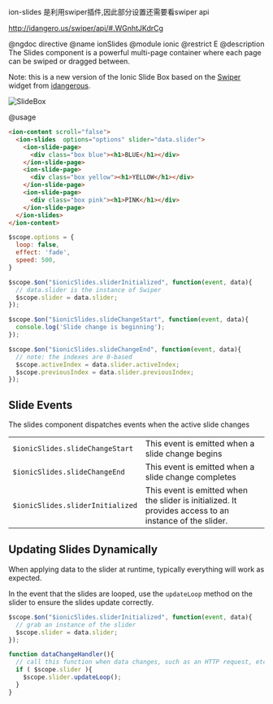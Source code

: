 
ion-slides 是利用swiper插件,因此部分设置还需要看swiper api

http://idangero.us/swiper/api/#.WGnhtJKdrCg

 @ngdoc directive
 @name ionSlides
 @module ionic
 @restrict E
 @description
 The Slides component is a powerful multi-page container where each page can be swiped or dragged between.
 
 Note: this is a new version of the Ionic Slide Box based on the [Swiper](http://www.idangero.us/swiper/#.Vmc1J-ODFBc) widget from
 [idangerous](http://www.idangero.us/).
 
 ![SlideBox](http://ionicframework.com.s3.amazonaws.com/docs/controllers/slideBox.gif)
 
 @usage
 ```html
 <ion-content scroll="false">
   <ion-slides  options="options" slider="data.slider">
     <ion-slide-page>
       <div class="box blue"><h1>BLUE</h1></div>
     </ion-slide-page>
     <ion-slide-page>
       <div class="box yellow"><h1>YELLOW</h1></div>
     </ion-slide-page>
     <ion-slide-page>
       <div class="box pink"><h1>PINK</h1></div>
     </ion-slide-page>
   </ion-slides>
 </ion-content>
 ```
 
 ```js
 $scope.options = {
   loop: false,
   effect: 'fade',
   speed: 500,
 }
 
 $scope.$on("$ionicSlides.sliderInitialized", function(event, data){
   // data.slider is the instance of Swiper
   $scope.slider = data.slider;
 });
 
 $scope.$on("$ionicSlides.slideChangeStart", function(event, data){
   console.log('Slide change is beginning');
 });
 
 $scope.$on("$ionicSlides.slideChangeEnd", function(event, data){
   // note: the indexes are 0-based
   $scope.activeIndex = data.slider.activeIndex;
   $scope.previousIndex = data.slider.previousIndex;
 });
 
 ```
 
 ## Slide Events
 
 The slides component dispatches events when the active slide changes
 
 <table class="table">
   <tr>
     <td><code>$ionicSlides.slideChangeStart</code></td>
     <td>This event is emitted when a slide change begins</td>
   </tr>
   <tr>
     <td><code>$ionicSlides.slideChangeEnd</code></td>
     <td>This event is emitted when a slide change completes</td>
   </tr>
   <tr>
     <td><code>$ionicSlides.sliderInitialized</code></td>
     <td>This event is emitted when the slider is initialized. It provides access to an instance of the slider.</td>
   </tr>
 </table>
 
 
 ## Updating Slides Dynamically
 When applying data to the slider at runtime, typically everything will work as expected.
 
 In the event that the slides are looped, use the `updateLoop` method on the slider to ensure the slides update correctly.
 
 ```js
 $scope.$on("$ionicSlides.sliderInitialized", function(event, data){
   // grab an instance of the slider
   $scope.slider = data.slider;
 });
 
 function dataChangeHandler(){
   // call this function when data changes, such as an HTTP request, etc
   if ( $scope.slider ){
     $scope.slider.updateLoop();
   }
 }
 ```
 
